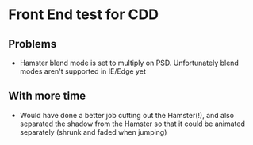 # Front End test for CDD

## Problems
- Hamster blend mode is set to multiply on PSD. Unfortunately blend modes aren't supported in IE/Edge yet

## With more time
- Would have done a better job cutting out the Hamster(!), and also separated the shadow from the Hamster so that it could be animated separately (shrunk and faded when jumping)